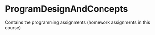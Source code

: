 # ProgramDesignAndConcepts
Contains the programming assignments (homework assignments in this course)
